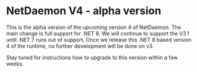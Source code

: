 # NetDaemon V4 - alpha version

This is the alpha version of the upcoming version 4 of NetDaemon. The main change is full support for .NET 8. We will continue to support the V3.1 until .NET 7 runs out of support. Once we release this .NET 8 based version 4 of the runtime, no further development will be done on v3.

Stay tuned for instructions how to upgrade to this version within a few weeks.

